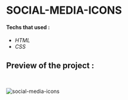 # SOCIAL-MEDIA-ICONS


#### Techs that used : 
* *HTML*
* *CSS*

## Preview of the project :
<br> 

![social-media-icons](https://user-images.githubusercontent.com/46025001/93070998-3ac20380-f688-11ea-9d8f-812eefde67c0.gif)
